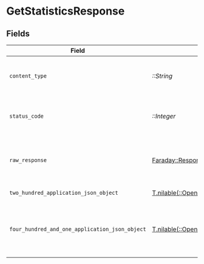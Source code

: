 # GetStatisticsResponse


## Fields

| Field                                                                                                                                      | Type                                                                                                                                       | Required                                                                                                                                   | Description                                                                                                                                |
| ------------------------------------------------------------------------------------------------------------------------------------------ | ------------------------------------------------------------------------------------------------------------------------------------------ | ------------------------------------------------------------------------------------------------------------------------------------------ | ------------------------------------------------------------------------------------------------------------------------------------------ |
| `content_type`                                                                                                                             | *::String*                                                                                                                                 | :heavy_check_mark:                                                                                                                         | HTTP response content type for this operation                                                                                              |
| `status_code`                                                                                                                              | *::Integer*                                                                                                                                | :heavy_check_mark:                                                                                                                         | HTTP response status code for this operation                                                                                               |
| `raw_response`                                                                                                                             | [Faraday::Response](https://www.rubydoc.info/gems/faraday/Faraday/Response)                                                                | :heavy_check_mark:                                                                                                                         | Raw HTTP response; suitable for custom response parsing                                                                                    |
| `two_hundred_application_json_object`                                                                                                      | [T.nilable(::OpenApiSDK::Operations::GetStatisticsResponseBody)](../../models/operations/getstatisticsresponsebody.md)                     | :heavy_minus_sign:                                                                                                                         | Media Statistics                                                                                                                           |
| `four_hundred_and_one_application_json_object`                                                                                             | [T.nilable(::OpenApiSDK::Operations::GetStatisticsStatisticsResponseBody)](../../models/operations/getstatisticsstatisticsresponsebody.md) | :heavy_minus_sign:                                                                                                                         | Unauthorized - Returned if the X-Plex-Token is missing from the header or query.                                                           |